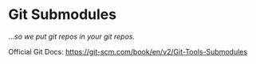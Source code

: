 # Git Submodules
...*so we put git repos in your git repos.*

Official Git Docs: https://git-scm.com/book/en/v2/Git-Tools-Submodules

